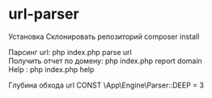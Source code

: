 # url-parser
Установка
Склонировать репозиторий
composer install


Парсинг url: php index.php parse url </br>
Получить отчет по домену: php index.php report domain </br>
Help : php index.php help </br>

Глубина обхода url CONST \App\Engine\Parser::DEEP = 3 
